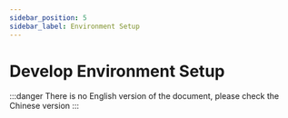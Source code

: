 ```yaml
---
sidebar_position: 5
sidebar_label: Environment Setup
---
```


# Develop Environment Setup

:::danger
There is no English version of the document, please check the Chinese version
:::
